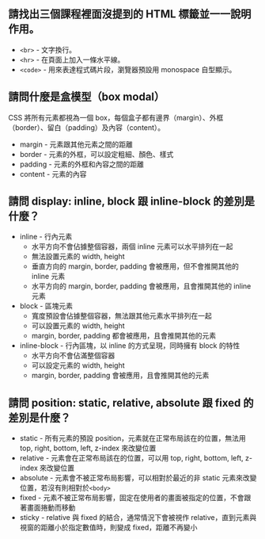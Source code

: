 ## 請找出三個課程裡面沒提到的 HTML 標籤並一一說明作用。
- `<br>` - 文字換行。
- `<hr>` - 在頁面上加入一條水平線。
- `<code>` - 用來表達程式碼片段，瀏覽器預設用 monospace 自型顯示。

## 請問什麼是盒模型（box modal）
CSS 將所有元素都視為一個 box，每個盒子都有邊界（margin）、外框（border）、留白（padding）及內容（content）。
- margin - 元素跟其他元素之間的距離
- border - 元素的外框，可以設定粗細、顏色、樣式
- padding - 元素的外框和內容之間的距離
- content - 元素的內容

## 請問 display: inline, block 跟 inline-block 的差別是什麼？
- inline - 行內元素
  - 水平方向不會佔據整個容器，兩個 inline 元素可以水平排列在一起
  - 無法設置元素的 width, height
  - 垂直方向的 margin, border, padding 會被應用，但不會推開其他的 inline 元素
  - 水平方向的 margin, border, padding 會被應用，且會推開其他的 inline 元素
- block - 區塊元素
  - 寬度預設會佔據整個容器，無法跟其他元素水平排列在一起
  - 可以設置元素的 width, height
  - margin, border, padding 都會被應用，且會推開其他的元素
- inline-block - 行內區塊，以 inline 的方式呈現，同時擁有 block 的特性
  - 水平方向不會佔滿整個容器
  - 可以設定元素的 width, height
  - margin, border, padding 會被應用，且會推開其他的元素

## 請問 position: static, relative, absolute 跟 fixed 的差別是什麼？
- static - 所有元素的預設 position，元素就在正常布局該在的位置，無法用 top, right, bottom, left, z-index 來改變位置
- relative - 元素會在正常布局該在的位置，可以用 top, right, bottom, left, z-index 來改變位置
- absolute - 元素會不被正常布局影響，可以相對於最近的非 static 元素來改變位置，若沒有則相對於`<body>`
- fixed - 元素不被正常布局影響，固定在使用者的畫面被指定的位置，不會跟著畫面捲動而移動
- sticky - relative 與 fixed 的結合，通常情況下會被視作 relative，直到元素與視窗的距離小於指定數值時，則變成 fixed，距離不再變小
